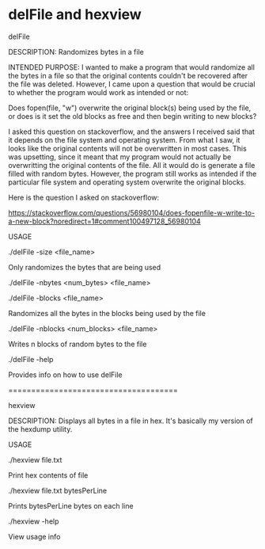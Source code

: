 # delFile and hexview


delFile


DESCRIPTION: Randomizes bytes in a file


INTENDED PURPOSE: I wanted to make a program that would randomize all the bytes in a file so that the original contents couldn't be recovered after the file was deleted. However, I came upon a question that would be crucial to whether the program would work as intended or not:


Does fopen(file, "w") overwrite the original block(s) being used by the file, or does is it set the old blocks as free and then begin writing to new blocks?


I asked this question on stackoverflow, and the answers I received said that it depends on the file system and operating system. From what I saw, it looks like the original contents will not be overwritten in most cases. This was upsetting, since it meant that my program would not actually be overwritting the original contents of the file. All it would do is generate a file filled with random bytes. However, the program still works as intended if the particular file system and operating system overwrite the original blocks. 


Here is the question I asked on stackoverflow:


https://stackoverflow.com/questions/56980104/does-fopenfile-w-write-to-a-new-block?noredirect=1#comment100497128_56980104


USAGE


./delFile -size <file_name>


Only randomizes the bytes that are being used


./delFile -nbytes <num_bytes> <file_name>


./delFile -blocks <file_name>


Randomizes all the bytes in the blocks being used by the file


./delFile -nblocks <num_blocks> <file_name>


Writes n blocks of random bytes to the file


./delFile -help


Provides info on how to use delFile


=====================================


hexview


DESCRIPTION: Displays all bytes in a file in hex. It's basically my version of the hexdump utility.


USAGE


./hexview file.txt


Print hex contents of file


./hexview file.txt bytesPerLine


Prints bytesPerLine bytes on each line


./hexview -help


View usage info
